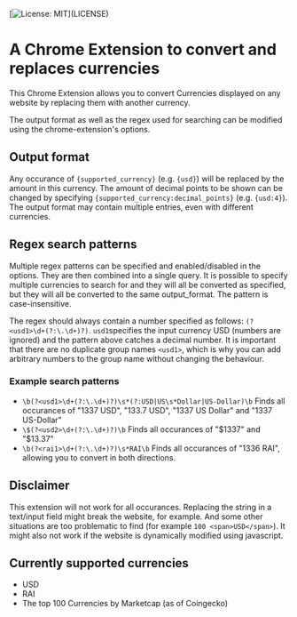 [![License: MIT](https://img.shields.io/apm/l/atomic-design-ui.svg?)](LICENSE)

# A Chrome Extension to convert and replaces currencies
This Chrome Extension allows you to convert Currencies displayed on any website by replacing them with another currency.

The output format as well as the regex used for searching can be modified using the chrome-extension's options.

## Output format
Any occurance of `{supported_currency}` (e.g. `{usd}`) will be replaced by the amount in this currency. The amount of decimal points to be shown can be changed by specifying `{supported_currency:decimal_points}` (e.g. `{usd:4}`). The output format may contain multiple entries, even with different currencies.

## Regex search patterns
Multiple regex patterns can be specified and enabled/disabled in the options. They are then combined into a single query. It is possible to specify multiple currencies to search for and they will all be converted as specified, but they will all be converted to the same output_format. The pattern is case-insensitive.

The regex should always contain a number specified as follows: `(?<usd1>\d+(?:\.\d+)?)`.
`usd1`specifies the input currency USD (numbers are ignored) and the pattern above catches a decimal number. It is important that there are no duplicate group names `<usd1>`, which is why you can add arbitrary numbers to the group name without changing the behaviour.

### Example search patterns
- `\b(?<usd1>\d+(?:\.\d+)?)\s*(?:USD|US\s*Dollar|US-Dollar)\b` Finds all occurances of "1337 USD", "133.7 USD", "1337 US Dollar" and "1337 US-Dollar"
- `\$(?<usd2>\d+(?:\.\d+)?)\b` Finds all occurances of "$1337" and "$13.37"
- `\b(?<rai1>\d+(?:\.\d+)?)\s*RAI\b` Finds all occurances of "1336 RAI", allowing you to convert in both directions.

## Disclaimer
This extension will not work for all occurances. Replacing the string in a text/input field might break the website, for example. And some other situations are too problematic to find (for example `100 <span>USD</span>`). It might also not work if the website is dynamically modified using javascript.

## Currently supported currencies
- USD
- RAI
- The top 100 Currencies by Marketcap (as of Coingecko)
